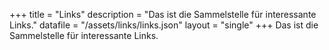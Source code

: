 +++
title       = "Links"
description = "Das ist die Sammelstelle für interessante Links."
datafile    = "/assets/links/links.json"
layout      = "single"
+++
Das ist die Sammelstelle für interessante Links.
